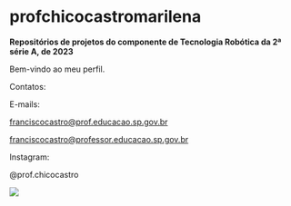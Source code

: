 # profchicocastromarilena
**Repositórios de projetos do componente de Tecnologia Robótica da 2ª série A, de 2023**

Bem-vindo ao meu perfil.

Contatos: 

E-mails:

franciscocastro@prof.educacao.sp.gov.br

franciscocastro@professor.educacao.sp.gov.br

Instagram:

@prof.chicocastro

![](https://tenor.com/pt-BR/view/js-java-script-head-pat-gif-26111677)
